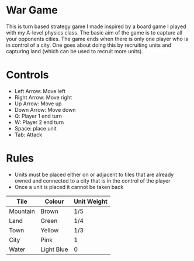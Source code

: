 # War Game
This is turn based strategy game I made inspired by a board game I played with my A-level physics class. The basic aim of the game is to capture all your opponents cities.
The game ends when there is only one player who is in control of a city. One goes about doing this by recruiting units and capturing land (which can be used to recruit 
more units).
# Controls
* Left Arrow: Move left
* Right Arrow: Move right
* Up Arrow: Move up
* Down Arrow: Move down
* Q: Player 1 end turn
* W: Player 2 end turn
* Space: place unit
* Tab: Attack
# Rules
* Units must be placed either on or adjacent to tiles that are already owned and connected to a city that is in the control of the player
* Once a unit is placed it cannot be taken back

Tile | Colour |Unit Weight
--- | --- | ---
Mountain | Brown | 1/5
Land | Green | 1/4
Town | Yellow | 1/3
City | Pink | 1
Water | Light Blue | 0 
